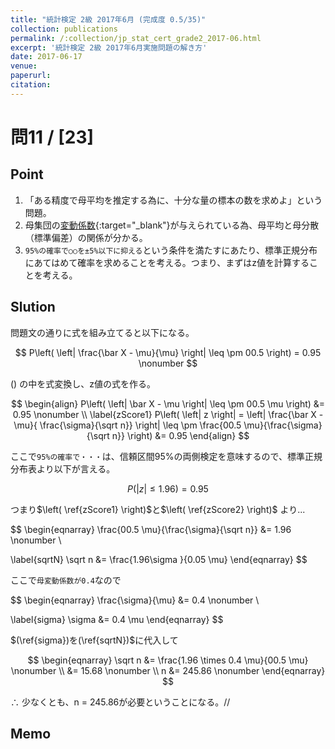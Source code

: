 ```yaml
---
title: "統計検定 2級 2017年6月 (完成度 0.5/35)"
collection: publications
permalink: /:collection/jp_stat_cert_grade2_2017-06.html
excerpt: '統計検定 2級 2017年6月実施問題の解き方'
date: 2017-06-17
venue:
paperurl:
citation:
---
```



# 問11 / [23]
## Point
  1. 「ある精度で母平均を推定する為に、十分な量の標本の数を求めよ」という問題。
  2. 母集団の[変動係数](basic_formulas.html#coefficient_of_variation){:target="_blank"}が与えられている為、母平均と母分散（標準偏差）の関係が分かる。
  3. ```95%の確率で○○を±5%以下に抑える```という条件を満たすにあたり、標準正規分布にあてはめて確率を求めることを考える。つまり、まずはz値を計算することを考える。


## Slution
問題文の通りに式を組み立てると以下になる。  

$$
P\left( \left| \frac{\bar X - \mu}{\mu} \right| \leq \pm 00.5 \right) = 0.95 \nonumber
$$

$\left( \right)$ の中を式変換し、z値の式を作る。

$$
\begin{align}
P\left( \left| \bar X - \mu \right| \leq \pm 00.5 \mu \right) &= 0.95 \nonumber \\
\label{zScore1}
P\left( \left| z \right| = \left| \frac{\bar X - \mu}{ \frac{\sigma}{\sqrt n}} \right| \leq \pm \frac{00.5 \mu}{\frac{\sigma}{\sqrt n}} \right) &= 0.95
\end{align}
$$

ここで```95%の確率で・・・```は、信頼区間95%の両側検定を意味するので、標準正規分布表より以下が言える。

$$
\label{zScore2}
P\left( \left| z \right| \leq 1.96 \right) = 0.95
$$

つまり$\left( \ref{zScore1} \right)$と$\left( \ref{zScore2} \right)$ より...


$$
\begin{eqnarray}
\frac{00.5 \mu}{\frac{\sigma}{\sqrt n}} &= 1.96 \nonumber \\

\label{sqrtN}
\sqrt n &= \frac{1.96\sigma }{0.05 \mu}
\end{eqnarray}
$$


ここで```母変動係数が0.4```なので

$$
\begin{eqnarray}
\frac{\sigma}{\mu} &= 0.4 \nonumber \\

\label{sigma}
\sigma &= 0.4 \mu
\end{eqnarray}
$$

$(\ref{sigma})を(\ref{sqrtN})$に代入して

$$
\begin{eqnarray}
\sqrt n &= \frac{1.96 \times 0.4 \mu}{00.5 \mu} \nonumber \\
&= 15.68 \nonumber \\
n &= 245.86 \nonumber
\end{eqnarray}
$$

$\therefore$ 少なくとも、n = 245.86が必要ということになる。//



## Memo
